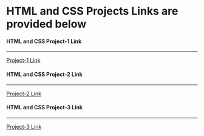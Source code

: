 # HTML and CSS Projects Links are provided below

 #### HTML and CSS Project-1 Link
---
 [Project-1 Link](https://github.com/lingesh360/FSJS2.0/tree/main/HTML%20and%20CSS/Project-01)

 #### HTML and CSS Project-2 Link
 ---
 [Project-2 Link](https://github.com/lingesh360/FSJS2.0/tree/main/HTML%20and%20CSS/Project-02)

#### HTML and CSS Project-3 Link
 ---
 [Project-3 Link](https://github.com/lingesh360/FSJS2.0/tree/main/HTML%20and%20CSS/Project-03)
 
